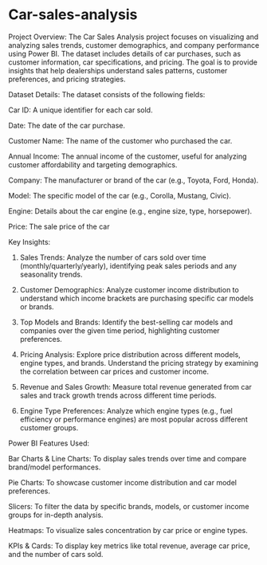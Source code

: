 # Car-sales-analysis


Project Overview:
The Car Sales Analysis project focuses on visualizing and analyzing sales trends, customer demographics, and company performance using Power BI. The dataset includes details of car purchases, such as customer information, car specifications, and pricing. The goal is to provide insights that help dealerships understand sales patterns, customer preferences, and pricing strategies.

Dataset Details: The dataset consists of the following fields:

Car ID: A unique identifier for each car sold.

Date: The date of the car purchase.

Customer Name: The name of the customer who purchased the car.

Annual Income: The annual income of the customer, useful for analyzing customer affordability and targeting demographics.

Company: The manufacturer or brand of the car (e.g., Toyota, Ford, Honda).

Model: The specific model of the car (e.g., Corolla, Mustang, Civic).

Engine: Details about the car engine (e.g., engine size, type, horsepower).

Price: The sale price of the car


Key Insights:

1. Sales Trends: Analyze the number of cars sold over time (monthly/quarterly/yearly), identifying peak sales periods and any seasonality trends.


2. Customer Demographics: Analyze customer income distribution to understand which income brackets are purchasing specific car models or brands.


3. Top Models and Brands: Identify the best-selling car models and companies over the given time period, highlighting customer preferences.


4. Pricing Analysis: Explore price distribution across different models, engine types, and brands. Understand the pricing strategy by examining the correlation between car prices and customer income.


5. Revenue and Sales Growth: Measure total revenue generated from car sales and track growth trends across different time periods.


6. Engine Type Preferences: Analyze which engine types (e.g., fuel efficiency or performance engines) are most popular across different customer groups.


Power BI Features Used:

Bar Charts & Line Charts: To display sales trends over time and compare brand/model performances.

Pie Charts: To showcase customer income distribution and car model preferences.

Slicers: To filter the data by specific brands, models, or customer income groups for in-depth analysis.

Heatmaps: To visualize sales concentration by car price or engine types.

KPIs & Cards: To display key metrics like total revenue, average car price, and the number of cars sold.
